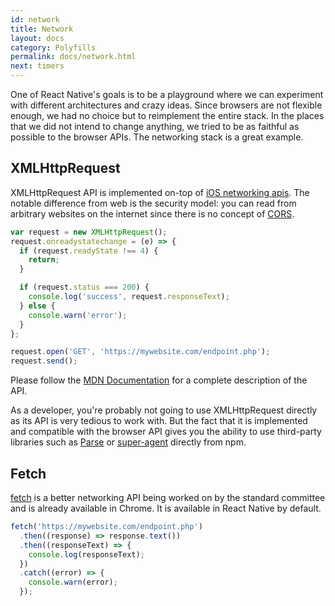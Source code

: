 ```yaml
---
id: network
title: Network
layout: docs
category: Polyfills
permalink: docs/network.html
next: timers
---
```


One of React Native's goals is to be a playground where we can experiment with different architectures and crazy ideas. Since browsers are not flexible enough, we had no choice but to reimplement the entire stack. In the places that we did not intend to change anything, we tried to be as faithful as possible to the browser APIs. The networking stack is a great example.

## XMLHttpRequest

XMLHttpRequest API is implemented on-top of [iOS networking apis](https://developer.apple.com/library/mac/documentation/Cocoa/Conceptual/URLLoadingSystem/URLLoadingSystem.html). The notable difference from web is the security model: you can read from arbitrary websites on the internet since there is no concept of [CORS](http://en.wikipedia.org/wiki/Cross-origin_resource_sharing).

```javascript
var request = new XMLHttpRequest();
request.onreadystatechange = (e) => {
  if (request.readyState !== 4) {
    return;
  }

  if (request.status === 200) {
    console.log('success', request.responseText);
  } else {
    console.warn('error');
  }
};

request.open('GET', 'https://mywebsite.com/endpoint.php');
request.send();
```

Please follow the [MDN Documentation](https://developer.mozilla.org/en-US/docs/Web/API/XMLHttpRequest) for a complete description of the API.

As a developer, you're probably not going to use XMLHttpRequest directly as its API is very tedious to work with. But the fact that it is implemented and compatible with the browser API gives you the ability to use third-party libraries such as [Parse]( https://parse.com/products/javascript) or [super-agent](https://github.com/visionmedia/superagent) directly from npm.

## Fetch

[fetch](https://fetch.spec.whatwg.org/) is a better networking API being worked on by the standard committee and is already available in Chrome. It is available in React Native by default.

```javascript
fetch('https://mywebsite.com/endpoint.php')
  .then((response) => response.text())
  .then((responseText) => {
    console.log(responseText);
  })
  .catch((error) => {
    console.warn(error);
  });
```
